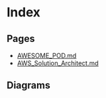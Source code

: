 # Index

## Pages
* [AWESOME_POD.md](AWESOME_POD.md)
* [AWS_Solution_Architect.md](AWS_Solution_Architect.md)

## Diagrams

